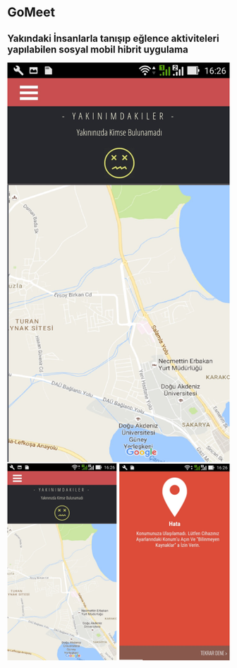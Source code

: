 # GoMeet

## Yakındaki İnsanlarla tanışıp eğlence aktiviteleri yapılabilen sosyal mobil hibrit uygulama

<img src="./resim1.jpg">
<img src="./resim2.jpg">
